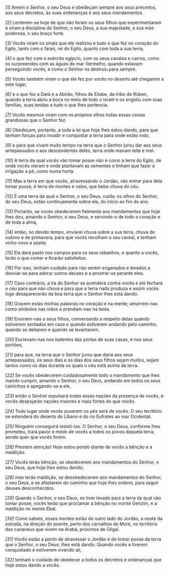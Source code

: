 *[1]* Amem o Senhor, o seu Deus e obedeçam sempre aos seus preceitos, aos seus decretos, às suas ordenanças e aos seus mandamentos.

*[2]* Lembrem-se hoje de que não foram os seus filhos que experimentaram e viram a disciplina do Senhor, o seu Deus, a sua majestade, a sua mão poderosa, o seu braço forte.

*[3]* Vocês viram os sinais que ele realizou e tudo o que fez no coração do Egito, tanto com o faraó, rei do Egito, quanto com toda a sua terra;

*[4]* o que fez com o exército egípcio, com os seus cavalos e carros, como os surpreendeu com as águas do mar Vermelho, quando estavam perseguindo vocês, e como o Senhor os destruiu para sempre.

*[5]* Vocês também viram o que ele fez por vocês no deserto até chegarem a este lugar,

*[6]* e o que fez a Datã e a Abirão, filhos de Eliabe, da tribo de Rúben, quando a terra abriu a boca no meio de todo o Israel e os engoliu com suas famílias, suas tendas e tudo o que lhes pertencia.

*[7]* Vocês mesmos viram com os próprios olhos todas essas coisas grandiosas que o Senhor fez.

*[8]* Obedeçam, portanto, a toda a lei que hoje lhes estou dando, para que tenham forças para invadir e conquistar a terra para onde estão indo,

*[9]* e para que vivam muito tempo na terra que o Senhor jurou dar aos seus antepassados e aos descendentes deles, terra onde manam leite e mel.

*[10]* A terra da qual vocês vão tomar posse não é como a terra do Egito, de onde vocês vieram e onde plantavam as sementes e tinham que fazer a irrigação a pé, como numa horta.

*[11]* Mas a terra em que vocês, atravessando o Jordão, vão entrar para dela tomar posse, é terra de montes e vales, que bebe chuva do céu.

*[12]* É uma terra da qual o Senhor, o seu Deus, cuida; os olhos do Senhor, do seu Deus, estão continuamente sobre ela, do início ao fim do ano.

*[13]* Portanto, se vocês obedecerem fielmente aos mandamentos que hoje lhes dou, amando o Senhor, o seu Deus, e servindo-o de todo o coração e de toda a alma,

*[14]* então, no devido tempo, enviarei chuva sobre a sua terra, chuva de outono e de primavera, para que vocês recolham o seu cereal, e tenham vinho novo e azeite.

*[15]* Ela dará pasto nos campos para os seus rebanhos, e quanto a vocês, terão o que comer e ficarão satisfeitos.

*[16]* Por isso, tenham cuidado para não serem enganados e levados a desviar-se para adorar outros deuses e a prostrar-se perante eles.

*[17]* Caso contrário, a ira do Senhor se acenderá contra vocês e ele fechará o céu para que não chova e para que a terra nada produza e assim vocês logo desaparecerão da boa terra que o Senhor lhes está dando.

*[18]* Gravem estas minhas palavras no coração e na mente; amarrem-nas como símbolos nas mãos e prendam-nas na testa.

*[19]* Ensinem-nas a seus filhos, conversando a respeito delas quando estiverem sentados em casa e quando estiverem andando pelo caminho, quando se deitarem e quando se levantarem.

*[20]* Escrevam-nas nos batentes das portas de suas casas, e nos seus portões,

*[21]* para que, na terra que o Senhor jurou que daria aos seus antepassados, os seus dias e os dias dos seus filhos sejam muitos, sejam tantos como os dias durante os quais o céu está acima da terra.

*[22]* Se vocês obedecerem cuidadosamente todo o mandamento que lhes mando cumprir, amando o Senhor, o seu Deus, andando em todos os seus caminhos e apegando-se a ele,

*[23]* então o Senhor expulsará todas essas nações da presença de vocês, e vocês despojarão nações maiores e mais fortes do que vocês.

*[24]* Todo lugar onde vocês puserem os pés será de vocês. O seu território se estenderá do deserto do Líbano e do rio Eufrates ao mar Ocidental.

*[25]* Ninguém conseguirá resisti-los. O Senhor, o seu Deus, conforme lhes prometeu, trará pavor e medo de vocês a todos os povos daquela terra, aonde quer que vocês forem.

*[26]* Prestem atenção! Hoje estou pondo diante de vocês a bênção e a maldição.

*[27]* Vocês terão bênção, se obedecerem aos mandamentos do Senhor, o seu Deus, que hoje lhes estou dando;

*[28]* mas terão maldição, se desobedecerem aos mandamentos do Senhor, o seu Deus, e se afastarem do caminho que hoje lhes ordeno, para seguir deuses desconhecidos.

*[29]* Quando o Senhor, o seu Deus, os tiver levado para a terra da qual vão tomar posse, vocês terão que proclamar a bênção no monte Gerizim, e a maldição no monte Ebal.

*[30]* Como sabem, esses montes estão do outro lado do Jordão, a oeste da estrada, na direção do poente, perto dos carvalhos de Moré, no território dos cananeus que vivem na Arabá, próximos de Gilgal.

*[31]* Vocês estão a ponto de atravessar o Jordão e de tomar posse da terra que o Senhor, o seu Deus, lhes está dando. Quando vocês a tiverem conquistado e estiverem vivendo ali,

*[32]* tenham o cuidado de obedecer a todos os decretos e ordenanças que hoje estou dando a vocês.

